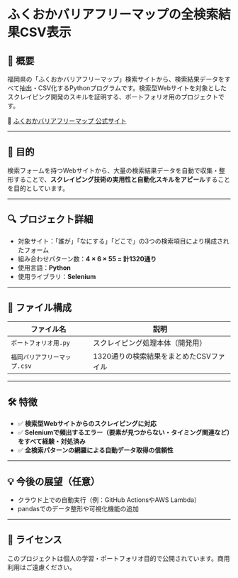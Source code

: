 # ふくおかバリアフリーマップの全検索結果CSV表示

## 📌 概要

福岡県の「ふくおかバリアフリーマップ」検索サイトから、検索結果データをすべて抽出・CSV化するPythonプログラムです。検索型Webサイトを対象としたスクレイピング開発のスキルを証明する、ポートフォリオ用のプロジェクトです。

🔗 [ふくおかバリアフリーマップ 公式サイト](https://barrierfree.pref.fukuoka.jp/)

---

## 🎯 目的

検索フォームを持つWebサイトから、大量の検索結果データを自動で収集・整形することで、**スクレイピング技術の実用性と自動化スキルをアピール**することを目的としています。

---

## 🔍 プロジェクト詳細

- 対象サイト：「誰が」「なにする」「どこで」の3つの検索項目により構成されたフォーム
- 組み合わせパターン数：**4 × 6 × 55 = 計1320通り**
- 使用言語：**Python**
- 使用ライブラリ：**Selenium**

---

## 📁 ファイル構成

| ファイル名 | 説明 |
|------------|------|
| `ポートフォリオ用.py` | スクレイピング処理本体（開発用） |
| `福岡バリアフリーマップ.csv` | 1320通りの検索結果をまとめたCSVファイル |

---

## 🛠️ 特徴

- ✅ **検索型Webサイトからのスクレイピングに対応**
- ✅ **Seleniumで頻出するエラー（要素が見つからない・タイミング関連など）をすべて経験・対処済み**
- ✅ **全検索パターンの網羅による自動データ取得の信頼性**

---

## 💡 今後の展望（任意）

- クラウド上での自動実行（例：GitHub ActionsやAWS Lambda）
- pandasでのデータ整形や可視化機能の追加

---

## 📜 ライセンス

このプロジェクトは個人の学習・ポートフォリオ目的で公開されています。商用利用はご遠慮ください。